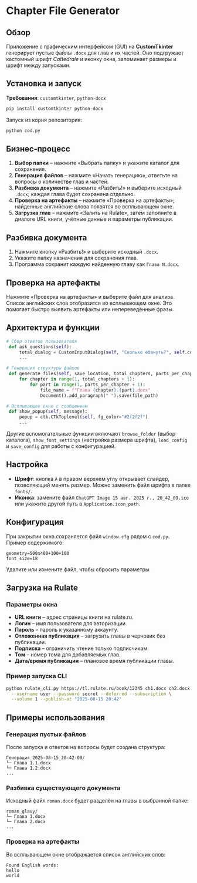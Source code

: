 # Chapter File Generator

## Обзор
Приложение с графическим интерфейсом (GUI) на **CustomTkinter** генерирует пустые файлы `.docx` для глав и их частей. Оно подгружает кастомный шрифт *Cattedrale* и иконку окна, запоминает размеры и шрифт между запусками.

## Установка и запуск
**Требования**: `customtkinter`, `python-docx`  
```bash
pip install customtkinter python-docx
```
Запуск из корня репозитория:
```bash
python cod.py
```

## Бизнес‑процесс
1. **Выбор папки** – нажмите «Выбрать папку» и укажите каталог для сохранения.
2. **Генерация файлов** – нажмите «Начать генерацию», ответьте на вопросы о количестве глав и частей.
3. **Разбивка документа** – нажмите «Разбить!» и выберите исходный `.docx`; каждая глава будет сохранена отдельно.
4. **Проверка на артефакты** – нажмите «Проверка на артефакты»; найденные английские слова появятся во всплывающем окне.
5. **Загрузка глав** – нажмите «Залить на Rulate», затем заполните в диалоге URL книги, учётные данные и параметры публикации.

## Разбивка документа
1. Нажмите кнопку «Разбить!» и выберите исходный `.docx`.
2. Укажите папку назначения для сохранения глав.
3. Программа сохранит каждую найденную главу как `Глава N.docx`.

## Проверка на артефакты
Нажмите «Проверка на артефакты» и выберите файл для анализа. Список английских слов отобразится во всплывающем окне.
Это помогает быстро выявить артефакты или непереведённые фразы.

## Архитектура и функции
```python
# Сбор ответов пользователя
 def ask_questions(self):
     total_dialog = CustomInputDialog(self, "Сколько ебануть?", self.custom_font, self.icon_path)
     ...

# Генерация структуры файлов
 def generate_files(self, save_location, total_chapters, parts_per_chapter):
     for chapter in range(1, total_chapters + 1):
         for part in range(1, parts_per_chapter + 1):
             file_name = f"Глава {chapter}.{part}.docx"
             Document().add_paragraph(" ").save(file_path)

# Всплывающее окно с сообщением
 def show_popup(self, message):
     popup = ctk.CTkToplevel(self, fg_color="#2f2f2f")
     ...
```
Другие вспомогательные функции включают `browse_folder` (выбор каталога), `show_font_settings` (настройка размера шрифта), `load_config` и `save_config` для работы с конфигурацией.

## Настройка
- **Шрифт**: кнопка `A` в правом верхнем углу открывает слайдер, позволяющий менять размер. Можно заменить файл шрифта в папке `fonts/`.
- **Иконка**: замените файл `ChatGPT Image 15 авг. 2025 г., 20_42_09.ico` или укажите другой путь в `Application.icon_path`.

## Конфигурация
При закрытии окна сохраняется файл `window.cfg` рядом с `cod.py`. Пример содержимого:
```
geometry=500x400+100+100
font_size=18
```
Удалите или измените файл, чтобы сбросить параметры.

## Загрузка на Rulate
### Параметры окна
- **URL книги** – адрес страницы книги на rulate.ru.
- **Логин** – имя пользователя для авторизации.
- **Пароль** – пароль к указанному аккаунту.
- **Отложенная публикация** – загрузить главы в черновик без публикации.
- **Подписка** – ограничить чтение только подписчикам.
- **Том** – номер тома для добавляемых глав.
- **Дата/время публикации** – плановое время публикации главы.

### Пример запуска CLI
```bash
python rulate_cli.py https://tl.rulate.ru/book/12345 ch1.docx ch2.docx \
  --username user --password secret --deferred --subscription \
  --volume 1 --publish-at "2025-08-15 20:42"
```

## Примеры использования
### Генерация пустых файлов
После запуска и ответов на вопросы будет создана структура:
```
Генерация_2025-08-15_20-42-09/
└─ Глава 1.1.docx
└─ Глава 1.2.docx
...
```
### Разбивка существующего документа
Исходный файл `roman.docx` будет разделён на главы в выбранной папке:
```
roman_glavy/
└─ Глава 1.docx
└─ Глава 2.docx
...
```
### Проверка на артефакты
Во всплывающем окне отображается список английских слов:
```
Found English words:
hello
world
```

